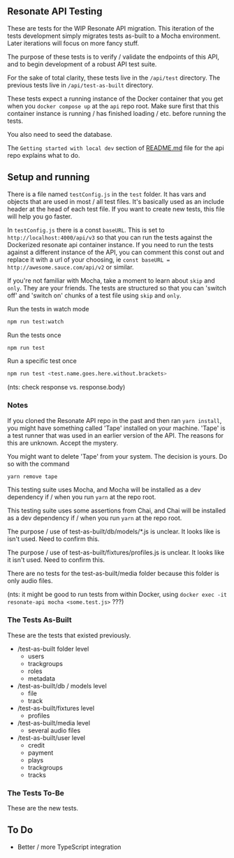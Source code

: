 
## Resonate API Testing

These are tests for the WIP Resonate API migration. This iteration of the tests development simply migrates tests as-built to a Mocha environment. Later iterations will focus on more fancy stuff.

The purpose of these tests is to verify / validate the endpoints of this API, and to begin development of a robust API test suite.

For the sake of total clarity, these tests live in the `/api/test` directory. The previous tests live in `/api/test-as-built` directory.

These tests expect a running instance of the Docker container that you get when you `docker compose up` at the `api` repo root. Make sure first that this container instance is running / has finished loading / etc. before running the tests. 

You also need to seed the database.

The `Getting started with local dev` section of [README.md](../README.md) file for the api repo explains what to do.

## Setup and running
There is a file named `testConfig.js` in the `test` folder. It has vars and objects that are used in most / all test files. It's basically used as an include header at the head of each test file. If you want to create new tests, this file will help you go faster.

In `testConfig.js` there is a const `baseURL`. This is set to `http://localhost:4000/api/v3` so that you can run the tests against the Dockerized resonate api container instance. If you need to run the tests against a different instance of the API, you can comment this const out and replace it with a url of your choosing, ie `const baseURL = http://awesome.sauce.com/api/v2` or similar.

If you're not familiar with Mocha, take a moment to learn about `skip` and `only`. They are your friends. The tests are structured so that you can 'switch off' and 'switch on' chunks of a test file using `skip` and `only`.

Run the tests in watch mode
```sh
npm run test:watch
```

Run the tests once
```sh
npm run test
```

Run a specific test once
```sh
npm run test <test.name.goes.here.without.brackets>
```
(nts: check response vs. response.body)

### Notes

If you cloned the Resonate API repo in the past and then ran `yarn install`, you might have something called 'Tape' installed on your machine. 'Tape' is a test runner that was used in an earlier version of the API. The reasons for this are unknown. Accept the mystery.

You might want to delete 'Tape' from your system. The decision is yours. Do so with the command
```sh
yarn remove tape
```

This testing suite uses Mocha, and Mocha will be installed as a dev dependency if / when you run `yarn` at the repo root.

This testing suite uses some assertions from Chai, and Chai will be installed as a dev dependency if / when you run `yarn` at the repo root.

The purpose / use of test-as-built/db/models/*.js is unclear. It looks like is isn't used. Need to confirm this.

The purpose / use of test-as-built/fixtures/profiles.js is unclear. It looks like it isn't used. Need to confirm this.

There are no tests for the test-as-built/media folder because this folder is only audio files.

(nts: it might be good to run tests from within Docker, using `docker exec -it resonate-api mocha <some.test.js>` ???)

### The Tests As-Built
These are the tests that existed previously.

* /test-as-built folder level
  * users
  * trackgroups
  * roles
  * metadata
* /test-as-built/db / models level
  * file
  * track
* /test-as-built/fixtures level
  * profiles
* /test-as-built/media level
  * several audio files
* /test-as-built/user level
  * credit
  * payment
  * plays
  * trackgroups
  * tracks
  
### The Tests To-Be
These are the new tests.

## To Do
* Better / more TypeScript integration